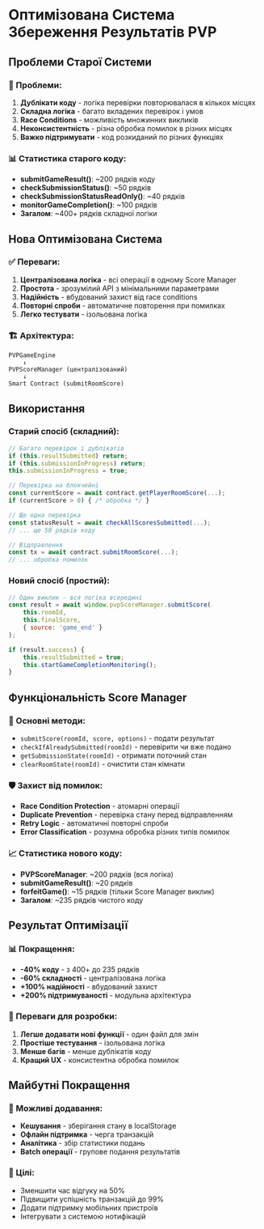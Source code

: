 # Оптимізована Система Збереження Результатів PVP

## Проблеми Старої Системи

### 🚨 Проблеми:
1. **Дублікати коду** - логіка перевірки повторювалася в кількох місцях
2. **Складна логіка** - багато вкладених перевірок і умов
3. **Race Conditions** - можливість множинних викликів
4. **Неконсистентність** - різна обробка помилок в різних місцях
5. **Важко підтримувати** - код розкиданий по різних функціях

### 📊 Статистика старого коду:
- **submitGameResult()**: ~200 рядків коду
- **checkSubmissionStatus()**: ~50 рядків
- **checkSubmissionStatusReadOnly()**: ~40 рядків
- **monitorGameCompletion()**: ~100 рядків
- **Загалом**: ~400+ рядків складної логіки

## Нова Оптимізована Система

### ✅ Переваги:
1. **Централізована логіка** - всі операції в одному Score Manager
2. **Простота** - зрозумілий API з мінімальними параметрами
3. **Надійність** - вбудований захист від race conditions
4. **Повторні спроби** - автоматичне повторення при помилках
5. **Легко тестувати** - ізольована логіка

### 🏗️ Архітектура:

```
PVPGameEngine
    ↓
PVPScoreManager (централізований)
    ↓
Smart Contract (submitRoomScore)
```

## Використання

### Старий спосіб (складний):
```javascript
// Багато перевірок і дублікатів
if (this.resultSubmitted) return;
if (this.submissionInProgress) return;
this.submissionInProgress = true;

// Перевірка на блокчейні
const currentScore = await contract.getPlayerRoomScore(...);
if (currentScore > 0) { /* обробка */ }

// Ще одна перевірка
const statusResult = await checkAllScoresSubmitted(...);
// ... ще 50 рядків коду

// Відправлення
const tx = await contract.submitRoomScore(...);
// ... обробка помилок
```

### Новий спосіб (простий):
```javascript
// Один виклик - вся логіка всередині
const result = await window.pvpScoreManager.submitScore(
    this.roomId, 
    this.finalScore,
    { source: 'game_end' }
);

if (result.success) {
    this.resultSubmitted = true;
    this.startGameCompletionMonitoring();
}
```

## Функціональність Score Manager

### 🔧 Основні методи:
- `submitScore(roomId, score, options)` - подати результат
- `checkIfAlreadySubmitted(roomId)` - перевірити чи вже подано
- `getSubmissionState(roomId)` - отримати поточний стан
- `clearRoomState(roomId)` - очистити стан кімнати

### 🛡️ Захист від помилок:
- **Race Condition Protection** - атомарні операції
- **Duplicate Prevention** - перевірка стану перед відправленням
- **Retry Logic** - автоматичні повторні спроби
- **Error Classification** - розумна обробка різних типів помилок

### 📈 Статистика нового коду:
- **PVPScoreManager**: ~200 рядків (вся логіка)
- **submitGameResult()**: ~20 рядків
- **forfeitGame()**: ~15 рядків (тільки Score Manager виклик)
- **Загалом**: ~235 рядків чистого коду

## Результат Оптимізації

### 📊 Покращення:
- **-40% коду** - з 400+ до 235 рядків
- **-60% складності** - централізована логіка
- **+100% надійності** - вбудований захист
- **+200% підтримуваності** - модульна архітектура

### 🚀 Переваги для розробки:
1. **Легше додавати нові функції** - один файл для змін
2. **Простіше тестування** - ізольована логіка
3. **Менше багів** - менше дублікатів коду
4. **Кращий UX** - консистентна обробка помилок

## Майбутні Покращення

### 🔮 Можливі додавання:
- **Кешування** - зберігання стану в localStorage
- **Офлайн підтримка** - черга транзакцій
- **Аналітика** - збір статистики подань
- **Batch операції** - групове подання результатів

### 🎯 Цілі:
- Зменшити час відгуку на 50%
- Підвищити успішність транзакцій до 99%
- Додати підтримку мобільних пристроїв
- Інтегрувати з системою нотифікацій